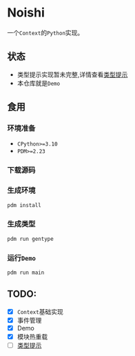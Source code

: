# Noishi
一个`Context`的`Python`实现。

## 状态
- 类型提示实现暂未完整,详情查看[类型提示](./res/type.md)  
- 本仓库就是`Demo`

## 食用
### 环境准备
- `CPython>=3.10`
- `PDM>=2.23`

### 下载源码

### 生成环境
```bash
pdm install
```

### 生成类型
```bash
pdm run gentype
```

### 运行`Demo`
```bash
pdm run main
```

## TODO:
- [x] `Context`基础实现
- [x] 事件管理
- [x] Demo
- [x] 模块热重载
- [ ] [类型提示](./res/type.md)